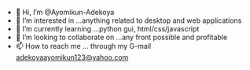 - 👋 Hi, I’m @Ayomikun-Adekoya
- 👀 I’m interested in ...anything related to desktop and web applications
- 🌱 I’m currently learning ...python gui, html/css/javascript
- 💞️ I’m looking to collaborate on ...any front possible and profitable
- 📫 How to reach me ... through my G-mail adekoyaayomikun123@yahoo.com

<!---
Ayomikun-Adekoya/Ayomikun-Adekoya is a ✨ special ✨ repository because its `README.md` (this file) appears on your GitHub profile.
You can click the Preview link to take a look at your changes.
--->
